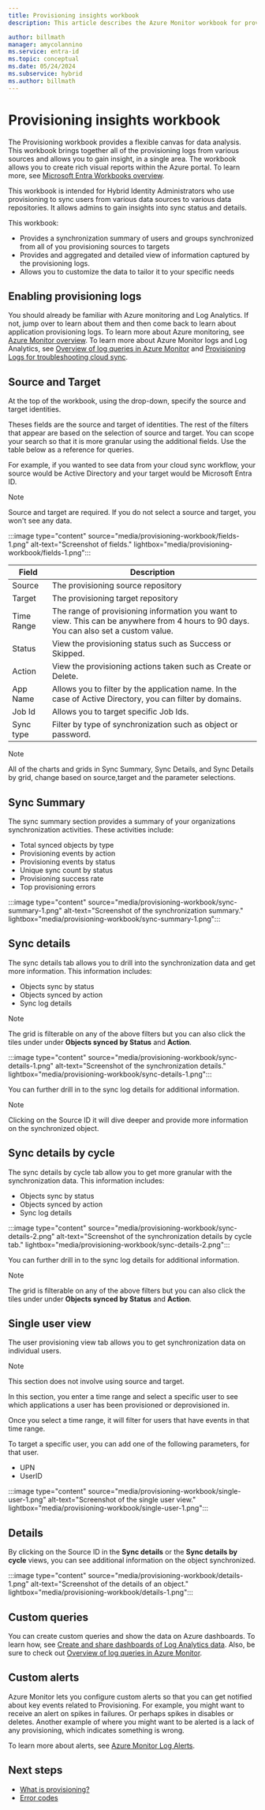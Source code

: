 ```yaml
---
title: Provisioning insights workbook
description: This article describes the Azure Monitor workbook for provisioning.

author: billmath
manager: amycolannino
ms.service: entra-id
ms.topic: conceptual
ms.date: 05/24/2024
ms.subservice: hybrid
ms.author: billmath
---
```




# Provisioning insights workbook
The Provisioning workbook provides a flexible canvas for data analysis. This workbook brings together all of the provisioning logs from various sources and allows you to gain insight, in a single area.  The workbook allows you to create rich visual reports within the Azure portal. To learn more, see [Microsoft Entra Workbooks overview](../monitoring-health/overview-workbooks.md).

This workbook is intended for Hybrid Identity Administrators who use provisioning to sync users from various data sources to various data repositories.  It allows admins to gain insights into sync status and details.

This workbook:

- Provides a synchronization summary of users and groups synchronized from all of you provisioning sources to targets
- Provides and aggregated and detailed view of information captured by the provisioning logs.
- Allows you to customize the data to tailor it to your specific needs



## Enabling provisioning logs

You should already be familiar with Azure monitoring and Log Analytics. If not, jump over to learn about them and then come back to learn about application provisioning logs. To learn more about Azure monitoring, see [Azure Monitor overview](/azure/azure-monitor/overview). To learn more about Azure Monitor logs and Log Analytics, see [Overview of log queries in Azure Monitor](/azure/azure-monitor/logs/log-query-overview) and [Provisioning Logs for troubleshooting cloud sync](~/identity/hybrid/cloud-sync/how-to-troubleshoot.md).

## Source and Target
At the top of the workbook, using the drop-down, specify the source and target identities.  

Theses fields are the source and target of identities.  The rest of the filters that appear are based on the selection of source and target.
You can scope your search so that it is more granular using the additional fields.  Use the table below as a reference for queries.

For example, if you wanted to see data from your cloud sync workflow, your source would be Active Directory and your target would be Microsoft Entra ID.


>[!NOTE]
>Source and target are required.  If you do not select a source and target, you won't see any data.

:::image type="content" source="media/provisioning-workbook/fields-1.png" alt-text="Screenshot of fields." lightbox="media/provisioning-workbook/fields-1.png":::


|Field|Description|
|-----|-----|
|Source|The provisioning source repository|
|Target|The provisioning target repository|
|Time Range|The range of provisioning information you want to view.  This can be anywhere from 4 hours to 90 days.  You can also set a custom value.|
|Status|View the provisioning status such as Success or Skipped.|
|Action|View the provisioning actions taken such as Create or Delete.|
|App Name|Allows you to filter by the application name.  In the case of Active Directory, you can filter by domains.|
|Job Id|Allows you to target specific Job Ids.|
|Sync type|Filter by type of synchronization such as object or password.|

>[!NOTE]
> All of the charts and grids in Sync Summary, Sync Details, and Sync Details by grid, change based on source,target and the parameter selections. 


## Sync Summary  
The sync summary section provides a summary of your organizations synchronization activities.  These activities include:
   - Total synced objects by type 
   - Provisioning events by action
   - Provisioning events by status
   - Unique sync count by status
   - Provisioning success rate
   - Top provisioning errors


 :::image type="content" source="media/provisioning-workbook/sync-summary-1.png" alt-text="Screenshot of the synchronization summary." lightbox="media/provisioning-workbook/sync-summary-1.png":::

## Sync details
The sync details tab allows you to drill into the synchronization data and get more information.  This information includes:
   - Objects sync by status
   - Objects synced by action
   - Sync log details
   
 >[!NOTE] 
 >The grid is filterable on any of the above filters but you can also click the tiles under under **Objects synced by Status** and **Action**.
 
 :::image type="content" source="media/provisioning-workbook/sync-details-1.png" alt-text="Screenshot of the synchronization details." lightbox="media/provisioning-workbook/sync-details-1.png":::

You can further drill in to the sync log details for additional information.



>[!NOTE]
>Clicking on the Source ID it will dive deeper and provide more information on the synchronized object.
 
## Sync details by cycle
The sync details by cycle tab allow you to get more granular with the synchronization data.  This information includes:
   - Objects sync by status
   - Objects synced by action
   - Sync log details
 
 :::image type="content" source="media/provisioning-workbook/sync-details-2.png" alt-text="Screenshot of the synchronization details by cycle tab." lightbox="media/provisioning-workbook/sync-details-2.png":::

You can further drill in to the sync log details for additional information.

>[!NOTE] 
>The grid is filterable on any of the above filters but you can also click the tiles under under **Objects synced by Status** and **Action**.

## Single user view
The user provisioning view tab allows you to get synchronization data on individual users.  

>[!NOTE]
>This section does not involve using source and target.  

In this section, you enter a time range and select a specific user to see which applications a user has been provisioned or deprovisioned in.

Once you select a time range, it will filter for users that have events in that time range.


To target a specific user, you can add one of the following parameters, for that user. 
   - UPN
   - UserID
   
:::image type="content" source="media/provisioning-workbook/single-user-1.png" alt-text="Screenshot of the single user view." lightbox="media/provisioning-workbook/single-user-1.png":::
 
## Details 
By clicking on the Source ID in the  **Sync details** or the **Sync details by cycle** views, you can see additional information on the object synchronized.

:::image type="content" source="media/provisioning-workbook/details-1.png" alt-text="Screenshot of the details of an object." lightbox="media/provisioning-workbook/details-1.png":::

## Custom queries

You can create custom queries and show the data on Azure dashboards. To learn how, see [Create and share dashboards of Log Analytics data](/azure/azure-monitor/logs/get-started-queries). Also, be sure to check out [Overview of log queries in Azure Monitor](/azure/azure-monitor/logs/log-query-overview).

## Custom alerts

Azure Monitor lets you configure custom alerts so that you can get notified about key events related to Provisioning. For example, you might want to receive an alert on spikes in failures. Or perhaps spikes in disables or deletes. Another example of where you might want to be alerted is a lack of any provisioning, which indicates something is wrong.

To learn more about alerts, see [Azure Monitor Log Alerts](/azure/azure-monitor/alerts/alerts-create-new-alert-rule).

## Next steps 

- [What is provisioning?](~/identity/hybrid/what-is-provisioning.md)
- [Error codes](~/identity/hybrid/cloud-sync/reference-error-codes.md)
